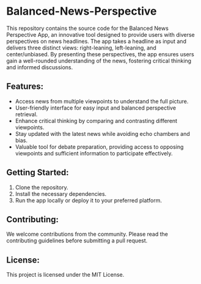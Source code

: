 # Balanced-News-Perspective

This repository contains the source code for the Balanced News Perspective App, an innovative tool designed to provide users with diverse perspectives on news headlines. The app takes a headline as input and delivers three distinct views: right-leaning, left-leaning, and center/unbiased. By presenting these perspectives, the app ensures users gain a well-rounded understanding of the news, fostering critical thinking and informed discussions.

## Features:
- Access news from multiple viewpoints to understand the full picture.
- User-friendly interface for easy input and balanced perspective retrieval.
- Enhance critical thinking by comparing and contrasting different viewpoints.
- Stay updated with the latest news while avoiding echo chambers and bias.
- Valuable tool for debate preparation, providing access to opposing viewpoints and sufficient information to participate effectively.

## Getting Started:
1. Clone the repository.
2. Install the necessary dependencies.
3. Run the app locally or deploy it to your preferred platform.

## Contributing:
We welcome contributions from the community. Please read the contributing guidelines before submitting a pull request.

## License:
This project is licensed under the MIT License.
